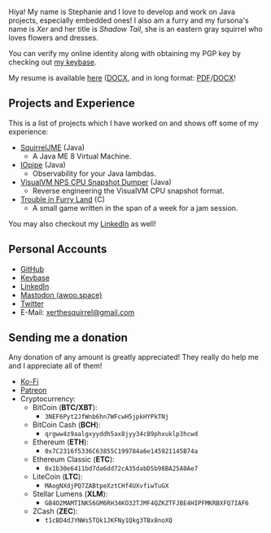 Hiya! My name is Stephanie and I love to develop and work on Java projects, especially embedded ones! I also am a furry and my fursona's name is _Xer_ and her title is _Shadow Tail_, she is an eastern gray squirrel who loves flowers and dresses.

You can verify my online identity along with obtaining my PGP key by checking out [my keybase](https://keybase.io/xerthesquirrel).

My resume is available [here](Resume.pdf) ([DOCX](Resume.docx), and in long format: [PDF](Resume%20%28Long%29.pdf)/[DOCX](Resume%20%28Long%29.docx)!

## Projects and Experience

This is a list of projects which I have worked on and shows off some of my experience:

 * [SquirrelJME](squirreljme.md) (Java)
   * A Java ME 8 Virtual Machine.
 * [IOpipe](iopipe.md) (Java)
   * Observability for your Java lambdas.
 * [VisualVM NPS CPU Snapshot Dumper](nps-dump.md) (Java)
   * Reverse engineering the VisualVM CPU snapshot format.
 * [Trouble in Furry Land](tifl.md) (C)
   * A small game written in the span of a week for a jam session.

You may also checkout my [LinkedIn](https://www.linkedin.com/in/xerthesquirrel/) as well!

## Personal Accounts
 
   * [GitHub](https://github.com/XerTheSquirrel/)
   * [Keybase](https://keybase.io/xerthesquirrel)
   * [LinkedIn](https://www.linkedin.com/in/xerthesquirrel/)
   * [Mastodon (awoo.space)](https://awoo.space/@XerTheSquirrel)
   * [Twitter](https://twitter.com/XerShadowTail)
   * E-Mail: <xerthesquirrel@gmail.com>

## Sending me a donation

Any donation of any amount is greatly appreciated! They really do help me and I appreciate all of them!

 * [Ko-Fi](http://ko-fi.com/xerthesquirrel)
 * [Patreon](https://www.patreon.com/SquirrelJME)
 * Cryptocurrency:
   * BitCoin (**BTC/XBT**):
     * `3NEF6Pyt2JfWnb6hn7WFcwH5jpkHYPkTNj`
   * BitCoin Cash (**BCH**):
     * `qrgww4z9aalgxyyddh5ax8jyy34c89phxuklp3hcwd`
   * Ethereum (**ETH**):
     * `0x7C2316f5336C63855C199784a6e145921145B74a`
   * Ethereum Classic (**ETC**):
     * `0x1b30e6411bd7da6dd72cA35dabD5b98BA25A0Ae7`
   * LiteCoin (**LTC**):
     * `MAogNXdjPQ7ZABtpeXztCHf4UXvfiwTuGX`
   * Stellar Lumens (**XLM**):
     * `GB4O2MAMTINKS6GM6RH34KO32TJMF4QZKZTFJBE4HIPFMKRBXFQ7IAF6`
   * ZCash (**ZEC**):
     * `t1cBD4dJYNWs5TQk1JKFNy1Qkg3TBx8noXQ`
